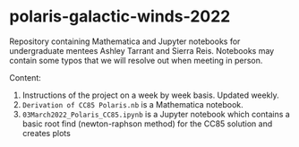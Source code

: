 # polaris-galactic-winds-2022
Repository containing Mathematica and Jupyter notebooks for undergraduate mentees Ashley Tarrant and Sierra Reis. Notebooks may contain some typos that we will resolve out when meeting in person. 

Content:
1. Instructions of the project on a week by week basis. Updated weekly. 
2. `Derivation of CC85 Polaris.nb` is a Mathematica notebook. 
3. `03March2022_Polaris_CC85.ipynb` is a Jupyter notebook which contains a basic root find (newton-raphson method) for the CC85 solution and creates plots 
